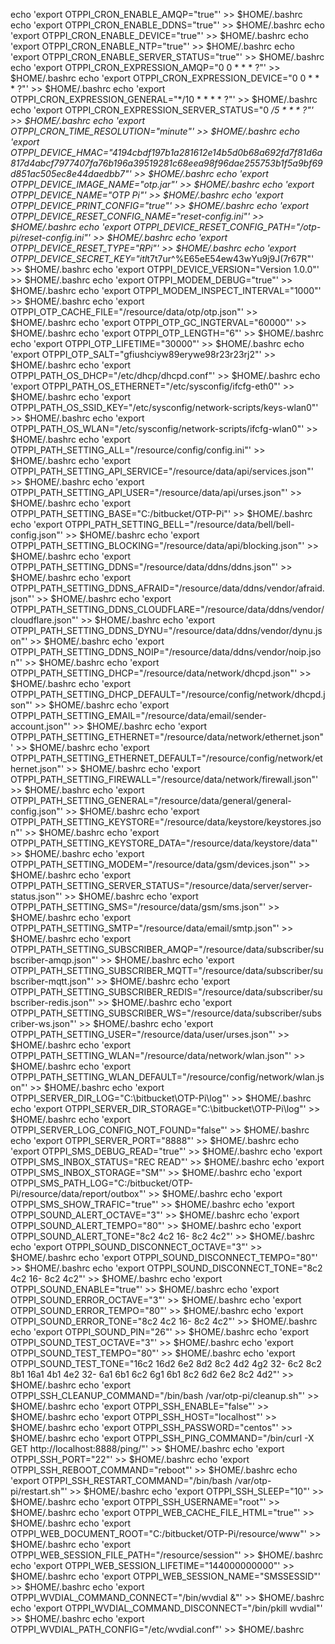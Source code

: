echo 'export OTPPI_CRON_ENABLE_AMQP="true"' >> $HOME/.bashrc
echo 'export OTPPI_CRON_ENABLE_DDNS="true"' >> $HOME/.bashrc
echo 'export OTPPI_CRON_ENABLE_DEVICE="true"' >> $HOME/.bashrc
echo 'export OTPPI_CRON_ENABLE_NTP="true"' >> $HOME/.bashrc
echo 'export OTPPI_CRON_ENABLE_SERVER_STATUS="true"' >> $HOME/.bashrc
echo 'export OTPPI_CRON_EXPRESSION_AMQP="0 0 * * * ?"' >> $HOME/.bashrc
echo 'export OTPPI_CRON_EXPRESSION_DEVICE="0 0 * * * ?"' >> $HOME/.bashrc
echo 'export OTPPI_CRON_EXPRESSION_GENERAL="*/10 * * * * ?"' >> $HOME/.bashrc
echo 'export OTPPI_CRON_EXPRESSION_SERVER_STATUS="0 */5 * * * ?"' >> $HOME/.bashrc
echo 'export OTPPI_CRON_TIME_RESOLUTION="minute"' >> $HOME/.bashrc
echo 'export OTPPI_DEVICE_HMAC="4194cbdf197b1a281612e14b5d0b68a692fd7f81d6a817d4abcf7977407fa76b196a39519281c68eea98f96dae255753b1f5a9bf69d851ac505ec8e44daedbb7"' >> $HOME/.bashrc
echo 'export OTPPI_DEVICE_IMAGE_NAME="otp.jar"' >> $HOME/.bashrc
echo 'export OTPPI_DEVICE_NAME="OTP Pi"' >> $HOME/.bashrc
echo 'export OTPPI_DEVICE_PRINT_CONFIG="true"' >> $HOME/.bashrc
echo 'export OTPPI_DEVICE_RESET_CONFIG_NAME="reset-config.ini"' >> $HOME/.bashrc
echo 'export OTPPI_DEVICE_RESET_CONFIG_PATH="/otp-pi/reset-config.ini"' >> $HOME/.bashrc
echo 'export OTPPI_DEVICE_RESET_TYPE="RPi"' >> $HOME/.bashrc
echo 'export OTPPI_DEVICE_SECRET_KEY="itI*t7t7ur^%E65eE54ew43wYu9j9J(7r67R"' >> $HOME/.bashrc
echo 'export OTPPI_DEVICE_VERSION="Version 1.0.0"' >> $HOME/.bashrc
echo 'export OTPPI_MODEM_DEBUG="true"' >> $HOME/.bashrc
echo 'export OTPPI_MODEM_INSPECT_INTERVAL="1000"' >> $HOME/.bashrc
echo 'export OTPPI_OTP_CACHE_FILE="/resource/data/otp/otp.json"' >> $HOME/.bashrc
echo 'export OTPPI_OTP_GC_INGTERVAL="60000"' >> $HOME/.bashrc
echo 'export OTPPI_OTP_LENGTH="6"' >> $HOME/.bashrc
echo 'export OTPPI_OTP_LIFETIME="30000"' >> $HOME/.bashrc
echo 'export OTPPI_OTP_SALT="gfiushciyw89erywe98r23r23rj2"' >> $HOME/.bashrc
echo 'export OTPPI_PATH_OS_DHCP="/etc/dhcp/dhcpd.conf"' >> $HOME/.bashrc
echo 'export OTPPI_PATH_OS_ETHERNET="/etc/sysconfig/ifcfg-eth0"' >> $HOME/.bashrc
echo 'export OTPPI_PATH_OS_SSID_KEY="/etc/sysconfig/network-scripts/keys-wlan0"' >> $HOME/.bashrc
echo 'export OTPPI_PATH_OS_WLAN="/etc/sysconfig/network-scripts/ifcfg-wlan0"' >> $HOME/.bashrc
echo 'export OTPPI_PATH_SETTING_ALL="/resource/config/config.ini"' >> $HOME/.bashrc
echo 'export OTPPI_PATH_SETTING_API_SERVICE="/resource/data/api/services.json"' >> $HOME/.bashrc
echo 'export OTPPI_PATH_SETTING_API_USER="/resource/data/api/urses.json"' >> $HOME/.bashrc
echo 'export OTPPI_PATH_SETTING_BASE="C:/bitbucket/OTP-Pi"' >> $HOME/.bashrc
echo 'export OTPPI_PATH_SETTING_BELL="/resource/data/bell/bell-config.json"' >> $HOME/.bashrc
echo 'export OTPPI_PATH_SETTING_BLOCKING="/resource/data/api/blocking.json"' >> $HOME/.bashrc
echo 'export OTPPI_PATH_SETTING_DDNS="/resource/data/ddns/ddns.json"' >> $HOME/.bashrc
echo 'export OTPPI_PATH_SETTING_DDNS_AFRAID="/resource/data/ddns/vendor/afraid.json"' >> $HOME/.bashrc
echo 'export OTPPI_PATH_SETTING_DDNS_CLOUDFLARE="/resource/data/ddns/vendor/cloudflare.json"' >> $HOME/.bashrc
echo 'export OTPPI_PATH_SETTING_DDNS_DYNU="/resource/data/ddns/vendor/dynu.json"' >> $HOME/.bashrc
echo 'export OTPPI_PATH_SETTING_DDNS_NOIP="/resource/data/ddns/vendor/noip.json"' >> $HOME/.bashrc
echo 'export OTPPI_PATH_SETTING_DHCP="/resource/data/network/dhcpd.json"' >> $HOME/.bashrc
echo 'export OTPPI_PATH_SETTING_DHCP_DEFAULT="/resource/config/network/dhcpd.json"' >> $HOME/.bashrc
echo 'export OTPPI_PATH_SETTING_EMAIL="/resource/data/email/sender-account.json"' >> $HOME/.bashrc
echo 'export OTPPI_PATH_SETTING_ETHERNET="/resource/data/network/ethernet.json"' >> $HOME/.bashrc
echo 'export OTPPI_PATH_SETTING_ETHERNET_DEFAULT="/resource/config/network/ethernet.json"' >> $HOME/.bashrc
echo 'export OTPPI_PATH_SETTING_FIREWALL="/resource/data/network/firewall.json"' >> $HOME/.bashrc
echo 'export OTPPI_PATH_SETTING_GENERAL="/resource/data/general/general-config.json"' >> $HOME/.bashrc
echo 'export OTPPI_PATH_SETTING_KEYSTORE="/resource/data/keystore/keystores.json"' >> $HOME/.bashrc
echo 'export OTPPI_PATH_SETTING_KEYSTORE_DATA="/resource/data/keystore/data"' >> $HOME/.bashrc
echo 'export OTPPI_PATH_SETTING_MODEM="/resource/data/gsm/devices.json"' >> $HOME/.bashrc
echo 'export OTPPI_PATH_SETTING_SERVER_STATUS="/resource/data/server/server-status.json"' >> $HOME/.bashrc
echo 'export OTPPI_PATH_SETTING_SMS="/resource/data/gsm/sms.json"' >> $HOME/.bashrc
echo 'export OTPPI_PATH_SETTING_SMTP="/resource/data/email/smtp.json"' >> $HOME/.bashrc
echo 'export OTPPI_PATH_SETTING_SUBSCRIBER_AMQP="/resource/data/subscriber/subscriber-amqp.json"' >> $HOME/.bashrc
echo 'export OTPPI_PATH_SETTING_SUBSCRIBER_MQTT="/resource/data/subscriber/subscriber-mqtt.json"' >> $HOME/.bashrc
echo 'export OTPPI_PATH_SETTING_SUBSCRIBER_REDIS="/resource/data/subscriber/subscriber-redis.json"' >> $HOME/.bashrc
echo 'export OTPPI_PATH_SETTING_SUBSCRIBER_WS="/resource/data/subscriber/subscriber-ws.json"' >> $HOME/.bashrc
echo 'export OTPPI_PATH_SETTING_USER="/resource/data/user/urses.json"' >> $HOME/.bashrc
echo 'export OTPPI_PATH_SETTING_WLAN="/resource/data/network/wlan.json"' >> $HOME/.bashrc
echo 'export OTPPI_PATH_SETTING_WLAN_DEFAULT="/resource/config/network/wlan.json"' >> $HOME/.bashrc
echo 'export OTPPI_SERVER_DIR_LOG="C:\bitbucket\OTP-Pi\log"' >> $HOME/.bashrc
echo 'export OTPPI_SERVER_DIR_STORAGE="C:\bitbucket\OTP-Pi\log"' >> $HOME/.bashrc
echo 'export OTPPI_SERVER_LOG_CONFIG_NOT_FOUND="false"' >> $HOME/.bashrc
echo 'export OTPPI_SERVER_PORT="8888"' >> $HOME/.bashrc
echo 'export OTPPI_SMS_DEBUG_READ="true"' >> $HOME/.bashrc
echo 'export OTPPI_SMS_INBOX_STATUS="REC READ"' >> $HOME/.bashrc
echo 'export OTPPI_SMS_INBOX_STORAGE="SM"' >> $HOME/.bashrc
echo 'export OTPPI_SMS_PATH_LOG="C:/bitbucket/OTP-Pi/resource/data/report/outbox"' >> $HOME/.bashrc
echo 'export OTPPI_SMS_SHOW_TRAFIC="true"' >> $HOME/.bashrc
echo 'export OTPPI_SOUND_ALERT_OCTAVE="3"' >> $HOME/.bashrc
echo 'export OTPPI_SOUND_ALERT_TEMPO="80"' >> $HOME/.bashrc
echo 'export OTPPI_SOUND_ALERT_TONE="8c2 4c2 16- 8c2 4c2"' >> $HOME/.bashrc
echo 'export OTPPI_SOUND_DISCONNECT_OCTAVE="3"' >> $HOME/.bashrc
echo 'export OTPPI_SOUND_DISCONNECT_TEMPO="80"' >> $HOME/.bashrc
echo 'export OTPPI_SOUND_DISCONNECT_TONE="8c2 4c2 16- 8c2 4c2"' >> $HOME/.bashrc
echo 'export OTPPI_SOUND_ENABLE="true"' >> $HOME/.bashrc
echo 'export OTPPI_SOUND_ERROR_OCTAVE="3"' >> $HOME/.bashrc
echo 'export OTPPI_SOUND_ERROR_TEMPO="80"' >> $HOME/.bashrc
echo 'export OTPPI_SOUND_ERROR_TONE="8c2 4c2 16- 8c2 4c2"' >> $HOME/.bashrc
echo 'export OTPPI_SOUND_PIN="26"' >> $HOME/.bashrc
echo 'export OTPPI_SOUND_TEST_OCTAVE="3"' >> $HOME/.bashrc
echo 'export OTPPI_SOUND_TEST_TEMPO="80"' >> $HOME/.bashrc
echo 'export OTPPI_SOUND_TEST_TONE="16c2 16d2 6e2 8d2 8c2 4d2 4g2 32- 6c2 8c2 8b1 16a1 4b1 4e2 32- 6a1 6b1 6c2 6g1 6b1 8c2 6d2 6e2 8c2 4d2"' >> $HOME/.bashrc
echo 'export OTPPI_SSH_CLEANUP_COMMAND="/bin/bash /var/otp-pi/cleanup.sh"' >> $HOME/.bashrc
echo 'export OTPPI_SSH_ENABLE="false"' >> $HOME/.bashrc
echo 'export OTPPI_SSH_HOST="localhost"' >> $HOME/.bashrc
echo 'export OTPPI_SSH_PASSWORD="centos"' >> $HOME/.bashrc
echo 'export OTPPI_SSH_PING_COMMAND="/bin/curl -X GET http://localhost:8888/ping/"' >> $HOME/.bashrc
echo 'export OTPPI_SSH_PORT="22"' >> $HOME/.bashrc
echo 'export OTPPI_SSH_REBOOT_COMMAND="reboot"' >> $HOME/.bashrc
echo 'export OTPPI_SSH_RESTART_COMMAND="/bin/bash /var/otp-pi/restart.sh"' >> $HOME/.bashrc
echo 'export OTPPI_SSH_SLEEP="10"' >> $HOME/.bashrc
echo 'export OTPPI_SSH_USERNAME="root"' >> $HOME/.bashrc
echo 'export OTPPI_WEB_CACHE_FILE_HTML="true"' >> $HOME/.bashrc
echo 'export OTPPI_WEB_DOCUMENT_ROOT="C:/bitbucket/OTP-Pi/resource/www"' >> $HOME/.bashrc
echo 'export OTPPI_WEB_SESSION_FILE_PATH="/resource/session"' >> $HOME/.bashrc
echo 'export OTPPI_WEB_SESSION_LIFETIME="144000000000"' >> $HOME/.bashrc
echo 'export OTPPI_WEB_SESSION_NAME="SMSSESSID"' >> $HOME/.bashrc
echo 'export OTPPI_WVDIAL_COMMAND_CONNECT="/bin/wvdial &"' >> $HOME/.bashrc
echo 'export OTPPI_WVDIAL_COMMAND_DISCONNECT="/bin/pkill wvdial"' >> $HOME/.bashrc
echo 'export OTPPI_WVDIAL_PATH_CONFIG="/etc/wvdial.conf"' >> $HOME/.bashrc